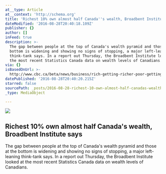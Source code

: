```yaml
---
at__type: Article
at__context: 'http://schema.org'
title: 'Richest 10% own almost half Canada''s wealth, Broadbent Institute says'
dateModified: '2016-08-28T20:40:18.109Z'
publisher: {}
author: []
inFeed: true
description: >-
  The gap between people at the top of Canada's wealth pyramid and those at the
  bottom is widening and showing no signs of stopping, a major left-leaning
  think-tank says. In a report out Thursday, the Broadbent Institute looked at
  the most recent Statistics Canada data on wealth levels of Canadians.
via: {}
isBasedOnUrl: >-
  http://www.cbc.ca/beta/news/business/rich-getting-richer-poor-getting-poorer-broadbent-institute-data-shows-1.2762277
datePublished: '2016-08-28T20:40:20.215Z'
starred: false
sourcePath: _posts/2016-08-28-richest-10-own-almost-half-canadas-wealth-broadbent-insti.md
_type: MediaObject

---
```

<article style=""><img src="http://i.cbc.ca/1.2762346.1410379705!/cpImage/httpImage/image.jpg_gen/derivatives/16x9_460/britain-budget.jpg" /><h1>Richest 10% own almost half Canada's wealth, Broadbent Institute says</h1><p>The gap between people at the top of Canada's wealth pyramid and those at the bottom is widening and showing no signs of stopping, a major left-leaning think-tank says. In a report out Thursday, the Broadbent Institute looked at the most recent Statistics Canada data on wealth levels of Canadians.</p></article>